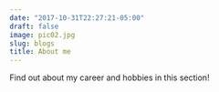 ```yaml
---
date: "2017-10-31T22:27:21-05:00"
draft: false
image: pic02.jpg
slug: blogs
title: About me
---
```


Find out about my career and hobbies in this section!